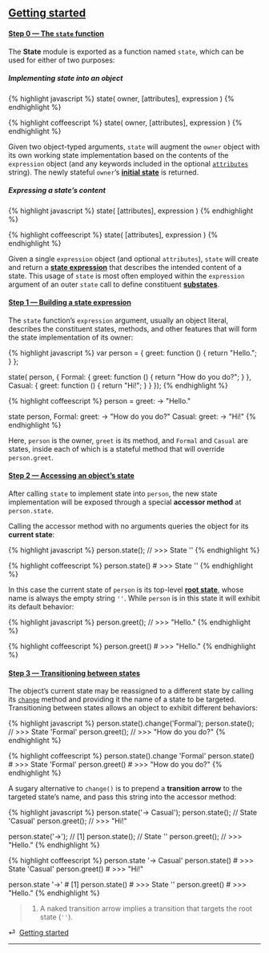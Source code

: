 ## [Getting started](#getting-started)

<div class="local-toc" data-pattern="^Step \d+ . (.*)" data-replace="$1"></div>

#### [Step 0 — The `state` function](#getting-started--the-state-function)

The **State** module is exported as a function named `state`, which can be used for either of two purposes:

##### Implementing state into an object

{% highlight javascript %}
state( owner, [attributes], expression )
{% endhighlight %}

{% highlight coffeescript %}
state( owner, [attributes], expression )
{% endhighlight %}

Given two object-typed arguments, `state` will augment the `owner` object with its own working state implementation based on the contents of the `expression` object (and any keywords included in the optional [`attributes`](#concepts--attributes) string). The newly stateful `owner`’s [**initial state**](#concepts--attributes--destination) is returned.

##### Expressing a state’s content

{% highlight javascript %}
state( [attributes], expression )
{% endhighlight %}

{% highlight coffeescript %}
state( [attributes], expression )
{% endhighlight %}

Given a single `expression` object (and optional `attributes`), `state` will create and return a [**state expression**](#concepts--expressions) that describes the intended content of a state. This usage of `state` is most often employed within the `expression` argument of an outer `state` call to define constituent [**substates**](#concepts--inheritance--superstates-and-substates).


#### [Step 1 — Building a state expression](#getting-started--building-a-state-expression)

The `state` function’s `expression` argument, usually an object literal, describes the constituent states, methods, and other features that will form the state implementation of its owner:

{% highlight javascript %}
var person = {
    greet: function () { return "Hello."; }
};

state( person, {
    Formal: {
        greet: function () { return "How do you do?"; }
    },
    Casual: {
        greet: function () { return "Hi!"; }
    }
});
{% endhighlight %}

{% highlight coffeescript %}
person =
  greet: -> "Hello."

state person,
  Formal:
    greet: -> "How do you do?"
  Casual:
    greet: -> "Hi!"
{% endhighlight %}

Here, `person` is the owner, `greet` is its method, and `Formal` and `Casual` are states, inside each of which is a stateful method that will override `person.greet`.


#### [Step 2 — Accessing an object’s state](#getting-started--accessing-an-objects-state)

After calling `state` to implement state into `person`, the new state implementation will be exposed through a special **accessor method** at `person.state`.

Calling the accessor method with no arguments queries the object for its **current state**:

{% highlight javascript %}
person.state();  // >>> State ''
{% endhighlight %}

{% highlight coffeescript %}
person.state()  # >>> State ''
{% endhighlight %}

In this case the current state of `person` is its top-level [**root state**](#concepts--inheritance--the-root-state), whose name is always the empty string `''`. While `person` is in this state it will exhibit its default behavior:

{% highlight javascript %}
person.greet();  // >>> "Hello."
{% endhighlight %}

{% highlight coffeescript %}
person.greet()  # >>> "Hello."
{% endhighlight %}


#### [Step 3 — Transitioning between states](#getting-started--transitioning-between-states)

The object’s current state may be reassigned to a different state by calling its [`change`](/api/#state--prototype--change) method and providing it the name of a state to be targeted. Transitioning between states allows an object to exhibit different behaviors:

{% highlight javascript %}
person.state().change('Formal');
person.state();                   // >>> State 'Formal'
person.greet();                   // >>> "How do you do?"
{% endhighlight %}

{% highlight coffeescript %}
person.state().change 'Formal'
person.state()                  # >>> State 'Formal'
person.greet()                  # >>> "How do you do?"
{% endhighlight %}

A sugary alternative to `change()` is to prepend a **transition arrow** to the targeted state’s name, and pass this string into the accessor method:

{% highlight javascript %}
person.state('-> Casual');
person.state();                   // State 'Casual'
person.greet();                   // >>> "Hi!"

person.state('->');               // [1]
person.state();                   // State ''
person.greet();                   // >>> "Hello."
{% endhighlight %}

{% highlight coffeescript %}
person.state '-> Casual'
person.state()                  # >>> State 'Casual'
person.greet()                  # >>> "Hi!"

person.state '->'               # [1]
person.state()                  # >>> State ''
person.greet()                  # >>> "Hello."
{% endhighlight %}

> 1. A naked transition arrow implies a transition that targets the root state (`''`).

<div class="backcrumb">
⏎  <a class="section" href="#getting-started">Getting started</a>
</div>

* * *
